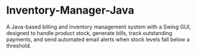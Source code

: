 # Inventory-Manager-Java
A Java-based billing and inventory management system with a Swing GUI, designed to handle product stock, generate bills, track outstanding payments, and send automated email alerts when stock levels fall below a threshold.
